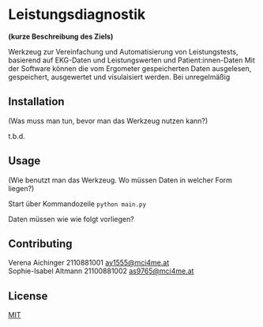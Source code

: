 # Leistungsdiagnostik
**(kurze Beschreibung des Ziels)**

Werkzeug zur Vereinfachung und Automatisierung von Leistungstests, basierend auf EKG-Daten und Leistungswerten und Patient:innen-Daten
Mit der Software können die vom Ergometer gespeicherten Daten ausgelesen, gespeichert, ausgewertet und visulaisiert werden. Bei unregelmäßig 

## Installation

(Was muss man tun, bevor man das Werkzeug nutzen kann?)

t.b.d.

## Usage

(Wie benutzt man das Werkzeug. Wo müssen Daten in welcher Form liegen?)

Start über Kommandozeile
```python main.py```

Daten müssen wie wie folgt vorliegen?

## Contributing
Verena Aichinger 2110881001 av1555@mci4me.at  
Sophie-Isabel Altmann 21100881002 as9765@mci4me.at

## License
[MIT](https://choosealicense.com/licenses/mit/)
